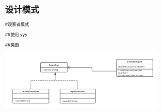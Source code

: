 设计模式
==== 



#观察者模式

##使用
		yyy

##类图

![](https://github.com/bily1230/dream-tools-webapp/blob/master/src/main/webapp/images/patterns/observer.png)

